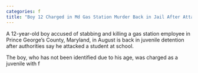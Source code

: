 ```yaml
---
categories: f
title: "Boy 12 Charged in Md Gas Station Murder Back in Jail After Attacking Student Authorities"
---
```


A 12-year-old boy accused of stabbing and killing a gas station employee in Prince George&#8217;s County, Maryland, in August is back in juvenile detention after authorities say he attacked a student at school.



The boy, who has not been identified due to his age, was charged as a juvenile with f